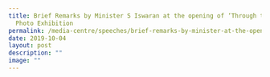 ```yaml
---
title: Brief Remarks by Minister S Iswaran at the opening of ‘Through the Lens’
  Photo Exhibition
permalink: /media-centre/speeches/brief-remarks-by-minister-at-the-opening-of-through-the-lens-photo-exhibition/
date: 2019-10-04
layout: post
description: ""
image: ""
---
```

